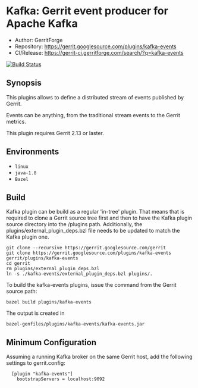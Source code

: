 Kafka: Gerrit event producer for Apache Kafka
=======================

* Author: GerritForge
* Repository: https://gerrit.googlesource.com/plugins/kafka-events
* CI/Release: https://gerrit-ci.gerritforge.com/search/?q=kafka-events

[![Build Status](https://gerrit-ci.gerritforge.com/job/plugin-kafka-events-bazel-master/lastBuild/badge/icon)](https://gerrit-ci.gerritforge.com/job/plugin-kafka-events-bazel-master/lastBuild/)

Synopsis
----------------------

This plugins allows to define a distributed stream of events
published by Gerrit.

Events can be anything, from the traditional stream events
to the Gerrit metrics.

This plugin requires Gerrit 2.13 or laster.

Environments
---------------------

* `linux`
* `java-1.8`
* `Bazel`

Build
---------------------
Kafka plugin can be build as a regular 'in-tree' plugin. That means that is required to
clone a Gerrit source tree first and then to have the Kafka plugin source directory into
the /plugins path. Additionally, the plugins/external_plugin_deps.bzl file needs to be
updated to match the Kafka plugin one.

    git clone --recursive https://gerrit.googlesource.com/gerrit
    git clone https://gerrit.googlesource.com/plugins/kafka-events gerrit/plugins/kafka-events
    cd gerrit
    rm plugins/external_plugin_deps.bzl
    ln -s ./kafka-events/external_plugin_deps.bzl plugins/.

To build the kafka-events plugins, issue the command from the Gerrit source path:

    bazel build plugins/kafka-events

The output is created in

    bazel-genfiles/plugins/kafka-events/kafka-events.jar

Minimum Configuration
---------------------
Assuming a running Kafka broker on the same Gerrit host, add the following
settings to gerrit.config:

```
  [plugin "kafka-events"]
    bootstrapServers = localhost:9092
```

